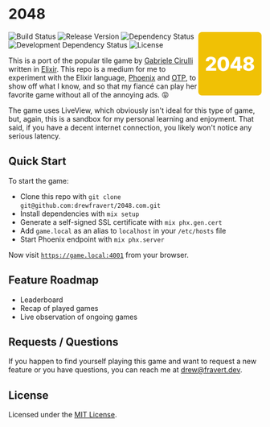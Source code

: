 # 2048
<img src="assets/static/images/icon.png" width="25%" height="auto" align="right" valign="top">

![Build Status](https://img.shields.io/github/workflow/status/drewfravert/2048/Build)
![Release Version](https://img.shields.io/github/v/release/drewfravert/2048)
![Dependency Status](https://img.shields.io/david/drewfravert/2048?path=assets)
![Development Dependency Status](https://img.shields.io/david/dev/drewfravert/2048?path=assets)
![License](https://img.shields.io/github/license/drewfravert/2048)

This is a port of the popular tile game by [Gabriele Cirulli](https://www.gabrielecirulli.com/) written in [Elixir](https://elixir-lang.org/). This repo is a medium for me to experiment with the Elixir language, [Phoenix](https://phoenixframework.org/) and [OTP](http://erlang.org/doc/system_architecture_intro/sys_arch_intro.html), to show off what I know, and so that my fiancé can play her favorite game without all of the annoying ads. 😝

The game uses LiveView, which obviously isn't ideal for this type of game, but, again, this is a sandbox for my personal learning and enjoyment. That said, if you have a decent internet connection, you likely won't notice any serious latency.


## Quick Start
To start the game:

  * Clone this repo with `git clone git@github.com:drewfravert/2048.com.git`
  * Install dependencies with `mix setup`
  * Generate a self-signed SSL certificate with `mix phx.gen.cert`
  * Add `game.local` as an alias to `localhost` in your `/etc/hosts` file
  * Start Phoenix endpoint with `mix phx.server`

Now visit [`https://game.local:4001`](https://game.local:4001) from your browser.


## Feature Roadmap
  * Leaderboard
  * Recap of played games
  * Live observation of ongoing games


## Requests / Questions
If you happen to find yourself playing this game and want to request a new feature or you have questions, you can reach me at [drew@fravert.dev](mailto:drew@fravert.dev).


## License
Licensed under the [MIT License](LICENSE.txt).
